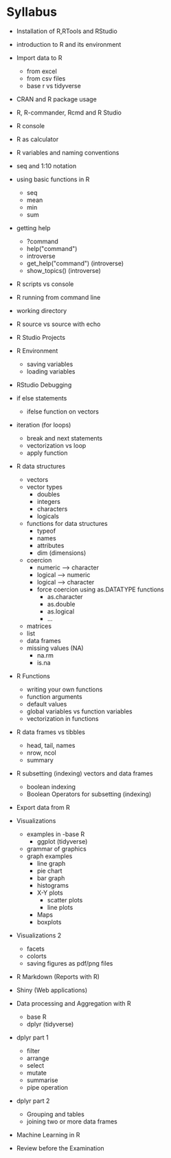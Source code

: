 # Syllabus


- Installation of R,RTools and RStudio
- introduction to R and its environment
- Import data to R
	- from excel
	- from csv files
	- base r vs tidyverse
- CRAN and R package usage
- R, R-commander, Rcmd and R Studio
- R console
- R as calculator
- R variables and naming conventions
- seq and 1:10 notation
- using basic functions in R
	- seq
	- mean
	- min
	- sum
- getting help
	- ?command
	- help("command")
	- introverse
	- get_help("command") (introverse)
	- show_topics() (introverse)

- R scripts vs console
- R running from command line
- working directory
- R source vs source with echo
- R Studio Projects
- R Environment
	- saving variables
	- loading variables
- RStudio Debugging 
- if else statements
	- ifelse function on vectors
- iteration (for loops)
	- break and next statements
	- vectorization vs loop
	- apply function
- R data structures
	- vectors
	- vector types
		- doubles
		- integers
		- characters
		- logicals
	- functions for data structures
		- typeof
		- names
		- attributes
		- dim (dimensions)
	- coercion
		- numeric --> character
		- logical --> numeric
		- logical --> character
		- force coercion using as.DATATYPE functions
			- as.character
			- as.double
			- as.logical
			- ...
	- matrices
	- list
	- data frames
	- missing values (NA)
		- na.rm 
		- is.na
- R Functions
	- writing your own functions
	- function arguments
	- default values
	- global variables vs function variables
	- vectorization in functions

- R data frames vs tibbles
	- head, tail, names
	- nrow, ncol
	- summary
- R subsetting (indexing) vectors and data frames
	- boolean indexing
	- Boolean Operators for subsetting (indexing)

- Export data from R
- Visualizations
	- examples in 
		-base R 
		- ggplot (tidyverse)
	- grammar of graphics
	- graph examples
		- line graph
		- pie chart
		- bar graph
		- histograms
		- X-Y plots
			- scatter plots
			- line plots
		- Maps
		- boxplots
- Visualizations 2
	- facets
	- colorts
	- saving figures as pdf/png files

- R Markdown (Reports with R)

- Shiny (Web applications)

-  Data processing and Aggregation with R
	- base R
	- dplyr (tidyverse)

- dplyr part 1
	- filter
	- arrange
	- select
	- mutate
	- summarise
	- pipe operation

- dplyr part 2
	- Grouping and tables
	- joining two or more data frames

- Machine Learning in R

- Review before the Examination
